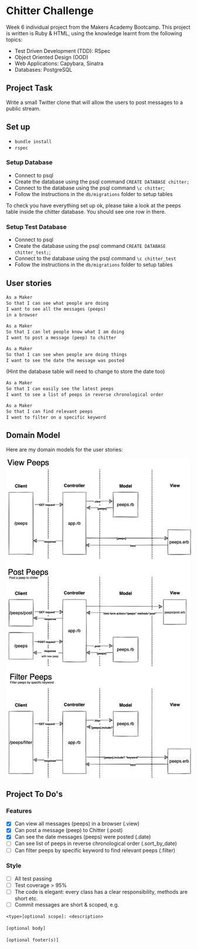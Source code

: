 # Chitter Challenge

Week 6 individual project from the Makers Academy Bootcamp.
This project is written is Ruby & HTML, using the knowledge learnt from the following topics:

- Test Driven Development (TDD): RSpec
- Object Oriented Design (OOD)
- Web Applications: Capybara, Sinatra
- Databases: PostgreSQL

## Project Task

Write a small Twitter clone that will allow the users to post messages to a public stream.

## Set up

- `bundle install`
- `rspec`

### Setup Database

- Connect to psql
- Create the database using the psql command `CREATE DATABASE chitter;`
- Connect to the database using the psql command `\c chitter`;
- Follow the instructions in the `db/migrations` folder to setup tables

To check you have everything set up ok, please take a look at the peeps table inside the chitter database. You should see one row in there.

### Setup Test Database

- Connect to psql
- Create the database using the psql
  command `CREATE DATABASE chitter_test;`;
- Connect to the database using the psql command `\c chitter_test`
- Follow the instructions in the `db/migrations` folder to setup tables

## User stories

```
As a Maker
So that I can see what people are doing
I want to see all the messages (peeps)
in a browser
```

```
As a Maker
So that I can let people know what I am doing
I want to post a message (peep) to chitter
```

```
As a Maker
So that I can see when people are doing things
I want to see the date the message was posted
```

(Hint the database table will need to change to store the date too)

```
As a Maker
So that I can easily see the latest peeps
I want to see a list of peeps in reverse chronological order
```

```
As a Maker
So that I can find relevant peeps
I want to filter on a specific keyword
```

## Domain Model

Here are my domain models for the user stories:

![Domain model diagrams](https://github.com/feedXia/chitter-challenge-apprenticeships/blob/82768646647ac76aae49da9e5bfbad2dca658de8/images/Chitter%20Domain%20Model.drawio.png)

## Project To Do's

### Features

- [x] Can view all messages (peeps) in a browser (.view)
- [x] Can post a message (peep) to Chitter (.post)
- [x] Can see the date messages (peeps) were posted (.date)
- [ ] Can see list of peeps in reverse chronological order (.sort_by_date)
- [ ] Can filter peeps by specific keyword to find relevant peeps (.filter)

### Style

- [ ] All test passing
- [ ] Test coverage > 95%
- [ ] The code is elegant: every class has a clear responsibility, methods are short etc.
- [ ] Commit messages are short & scoped, e.g.

```
<type>[optional scope]: <description>

[optional body]

[optional footer(s)]
```
